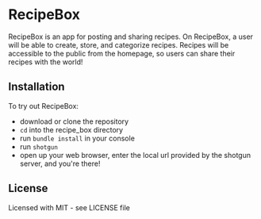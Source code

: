 # RecipeBox

RecipeBox is an app for posting and sharing recipes. On RecipeBox, a user will be able to create, store, and categorize recipes. Recipes will be accessible to the public from the homepage, so users can share their recipes with the world!

## Installation

To try out RecipeBox:

- download or clone the repository
- ```cd``` into the recipe_box directory
- run ```bundle install``` in your console
- run ```shotgun``` 
- open up your web browser, enter the local url provided by the shotgun server, and you're there!

## License

Licensed with MIT - see LICENSE file 

